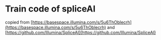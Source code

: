 # Train code of spliceAI

copied from [https://basespace.illumina.com/s/5u6ThOblecrh](https://basespace.illumina.com/s/5u6ThOblecrh) and [https://github.com/Illumina/SpliceAI](https://github.com/Illumina/SpliceAI)
